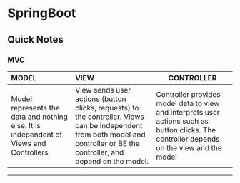 # SpringBoot

## Quick Notes

### MVC

|MODEL | VIEW | CONTROLLER|
|:------|:-----|-----------|
|Model represents the data and nothing else. It is independent of Views and Controllers. | View sends user actions (button clicks, requests) to the controller. Views can be independent from both model and controller or BE the controller, and depend on the model.| Controller provides model data to view and interprets user actions such as button clicks. The controller depends on the view and the model|
****************************
